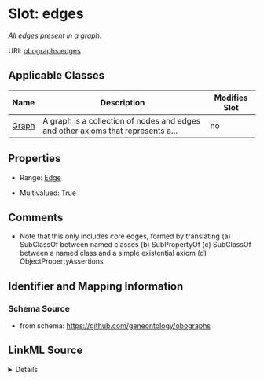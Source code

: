 # Slot: edges


_All edges present in a graph._



URI: [obographs:edges](https://github.com/geneontology/obographs/edges)



<!-- no inheritance hierarchy -->




## Applicable Classes

| Name | Description | Modifies Slot |
| --- | --- | --- |
[Graph](Graph.md) | A graph is a collection of nodes and edges and other axioms that represents a... |  no  |







## Properties

* Range: [Edge](Edge.md)

* Multivalued: True





## Comments

* Note that this only includes core edges, formed by translating (a) SubClassOf between named classes (b) SubPropertyOf (c) SubClassOf between a named class and a simple existential axiom (d) ObjectPropertyAssertions

## Identifier and Mapping Information







### Schema Source


* from schema: https://github.com/geneontology/obographs




## LinkML Source

<details>
```yaml
name: edges
description: All edges present in a graph.
comments:
- Note that this only includes core edges, formed by translating (a) SubClassOf between
  named classes (b) SubPropertyOf (c) SubClassOf between a named class and a simple
  existential axiom (d) ObjectPropertyAssertions
from_schema: https://github.com/geneontology/obographs
rank: 1000
multivalued: true
alias: edges
domain_of:
- Graph
range: Edge
inlined: true
inlined_as_list: true

```
</details>